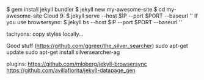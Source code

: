 $ gem install jekyll bundler
$ jekyll new my-awesome-site
$ cd my-awesome-site
Cloud 9:
$ jekyll serve --host $IP --port $PORT --baseurl ''
If you use browsersync:
$ jekyll bs --host $IP --port $PORT --baseurl ''

tachyons:
copy styles locally...

Good stuff (https://github.com/ggreer/the_silver_searcher)
sudo apt-get update
sudo apt-get install silversearcher-ag

plugins:
https://github.com/mloberg/jekyll-browsersync
https://github.com/avillafiorita/jekyll-datapage_gen
